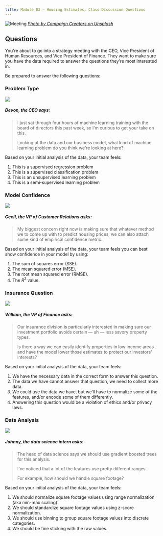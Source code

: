 ```yaml
---
title: Module 03 — Housing Estimates, Class Discussion Questions
---
```


![Meeting]({{URLROOT}}/shared/img/meeting.jpg)
*[Photo by Campaign Creators on Unsplash](https://unsplash.com/photos/gMsnXqILjp4)*

## Questions
You're about to go into a strategy meeting with the CEO, Vice President of Human Resources, and Vice President of Finance. They want to make sure you have the data required to answer the questions they're most interested in.

Be prepared to answer the following questions:

### Problem Type

<div class="dialogue">
	<img src="{{URLROOT}}/shared/img/devon.jpg">
	<h5>Devon, the CEO says:</h5>
	<blockquote><p>I just sat through four hours of machine learning training with the board of directors this past week, so I'm curious to get your take on this.</p> 
	<p>Looking at the data and our business model, what kind of machine learning problem do you think we're looking at here?</p></blockquote>
</div>

Based on your initial analysis of the data, your team feels:

1. This is a supervised regression problem
2. This is a supervised classification problem
3. This is an unsupervised learning problem
4. This is a semi-supervised learning problem

### Model Confidence

<div class="dialogue">
	<img src="{{URLROOT}}/shared/img/cecil.jpg">
	<h5>Cecil, the VP of Customer Relations asks:</h5>
	<blockquote><p>My biggest concern right now is making sure that whatever method we to come up with to predict housing prices, we can also attach some kind of empirical confidence metric.</p></blockquote>
</div>

Based on your initial analysis of the data, your team feels you can best show confidence in your model by using:

1. The sum of squares error (SSE).
2. The mean squared error (MSE).
3. The root mean squared error (RMSE).
4. The $R^2$ value.

### Insurance Question

<div class="dialogue">
	<img src="{{URLROOT}}/shared/img/william.jpg">
	<h5>William, the VP of Finance asks:</h5>
	<blockquote><p>Our insurance division is particularly interested in making sure our investment portfolio avoids certain — uh — less savory property types.</p><p>Is there a way we can easily identify properties in low income areas and have the model lower those estimates to protect our investors' interests?</p></blockquote>
</div>

Based on your initial analysis of the data, your team feels:

1. We have the necessary data in the correct form to answer this question.
2. The data we have cannot answer that question, we need to collect more data.
3. We could use the data we have, but we'll have to normalize some of the features, and/or encode some of them differently.
4. Answering this question would be a violation of ethics and/or privacy laws.


### Data Analysis

<div class="dialogue">
	<img src="{{URLROOT}}/shared/img/johnny.jpg">
	<h5>Johnny, the data science intern asks:</h5>
	<blockquote><p>The head of data science says we should use gradient boosted trees for this analysis.</p><p>I've noticed that a lot of the features use pretty different ranges.</p>
	<p>For example, how should we handle square footage?</p></blockquote>
</div>

Based on your initial analysis of the data, your team feels:

1. We should normalize square footage values using range normalization (aka min-max scaling).
2. We should standardize square footage values using z-score normalization.
3. We should use binning to group square footage values into discrete categories.
4. We should be fine sticking with the raw values.


[^1]: [CEO photo by Oz Seyrek on Unsplash ](https://unsplash.com/photos/-Ir03_pgpMU)

[^2]: [VP of Customer Support photo by Christina @ wocintechchat.com](https://unsplash.com/photos/SJvDxw0azqw)

[^3]: [VP of Finance photo by steffen Wienberg on Unsplash](https://unsplash.com/photos/ml-pxK0Ovmw)

[^4]: [Data Science Intern photo by Fábio Lucas on Unsplash](https://unsplash.com/photos/iczrMDNuvzkml-pxK0Ovmw)